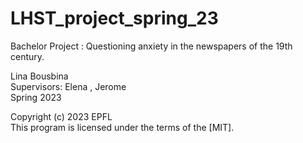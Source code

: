 # LHST_project_spring_23
Bachelor Project : Questioning anxiety in the newspapers of the 19th century.

Lina Bousbina <br>
Supervisors: Elena , Jerome  <br>
Spring 2023<br>



     
  Copyright (c) 2023 EPFL    <br>
  This program is licensed under the terms of the [MIT]. 
